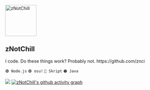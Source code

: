 


<p align="">
 <img width="100px" src="https://visage.surgeplay.com/bust/512/71a5c270acb04559aee7c098cfb39d56" alt="zNotChill" />
 <h2>zNotChill</h2>
 <p>I code. Do these things work? Probably not.
https://github.com/znci

`🟢 Node.js` `🟣 osu!`  `🔴 Skript`  `🟠 Java`</p>

![](https://komarev.com/ghpvc/?username=zNotChill&style=for-the-badge)
[![zNotChill's github activity graph](https://activity-graph.herokuapp.com/graph?username=zNotChill&theme=dracula)](https://github.com/ashutosh00710/github-readme-activity-graph)
